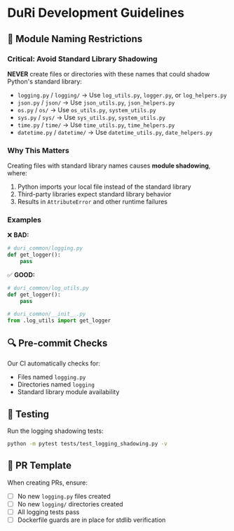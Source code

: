 # DuRi Development Guidelines

## 🚫 Module Naming Restrictions

### Critical: Avoid Standard Library Shadowing

**NEVER** create files or directories with these names that could shadow Python's standard library:

- `logging.py` / `logging/` → Use `log_utils.py`, `logger.py`, or `log_helpers.py`
- `json.py` / `json/` → Use `json_utils.py`, `json_helpers.py`
- `os.py` / `os/` → Use `os_utils.py`, `system_utils.py`
- `sys.py` / `sys/` → Use `sys_utils.py`, `system_utils.py`
- `time.py` / `time/` → Use `time_utils.py`, `time_helpers.py`
- `datetime.py` / `datetime/` → Use `datetime_utils.py`, `date_helpers.py`

### Why This Matters

Creating files with standard library names causes **module shadowing**, where:
1. Python imports your local file instead of the standard library
2. Third-party libraries expect standard library behavior
3. Results in `AttributeError` and other runtime failures

### Examples

❌ **BAD:**
```python
# duri_common/logging.py
def get_logger():
    pass
```

✅ **GOOD:**
```python
# duri_common/log_utils.py
def get_logger():
    pass

# duri_common/__init__.py
from .log_utils import get_logger
```

## 🔍 Pre-commit Checks

Our CI automatically checks for:
- Files named `logging.py`
- Directories named `logging`
- Standard library module availability

## 🧪 Testing

Run the logging shadowing tests:
```bash
python -m pytest tests/test_logging_shadowing.py -v
```

## 📝 PR Template

When creating PRs, ensure:
- [ ] No new `logging.py` files created
- [ ] No new `logging/` directories created
- [ ] All logging tests pass
- [ ] Dockerfile guards are in place for stdlib verification

